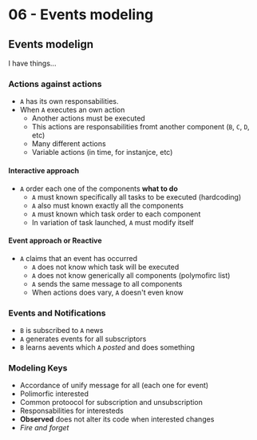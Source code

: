 # 06 - Events modeling

## Events modelign

I have things...

### Actions against actions

- `A` has its own responsabilities.
- When `A` executes an own action
  - Another actions must be executed
  - This actions are responsabilities fromt another component (`B`, `C`, `D`, etc)
  - Many different actions
  - Variable actions (in time, for instanjce, etc)

#### Interactive approach

- `A` order each one of the components **what to do**
  - `A` must known specifically all tasks to be executed (hardcoding)
  - `A` also must known exactly all the components
  - `A` must known which task order to each component
  - In variation of task launched, `A` must modify itself

#### Event approach or Reactive

- `A` claims that an event has occurred
  - `A` does not know which task will be executed
  - `A` does not know generically all components (polymofirc list)
  - `A` sends the same message to all components
  - When actions does vary, `A` doesn't even know

### Events and Notifications

- `B` is subscribed to `A` news
- `A` generates events for all subscriptors
- `B` learns aevents which `A` _posted_ and does something

### Modeling Keys

- Accordance of unify message for all (each one for event)
- Polimorfic interested
- Common protoocol for subscription and unsubscription
- Responsabilities for interesteds
- **Observed** does not alter its code when interested changes
- _Fire and forget_

